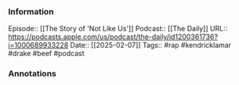 ### Information

Episode:: [[The Story of 'Not Like Us']]
Podcast:: [[The Daily]]
URL:: https://podcasts.apple.com/us/podcast/the-daily/id1200361736?i=1000689933228
Date:: [[2025-02-07]]
Tags:: #rap #kendricklamar #drake #beef
#podcast


### Annotations

